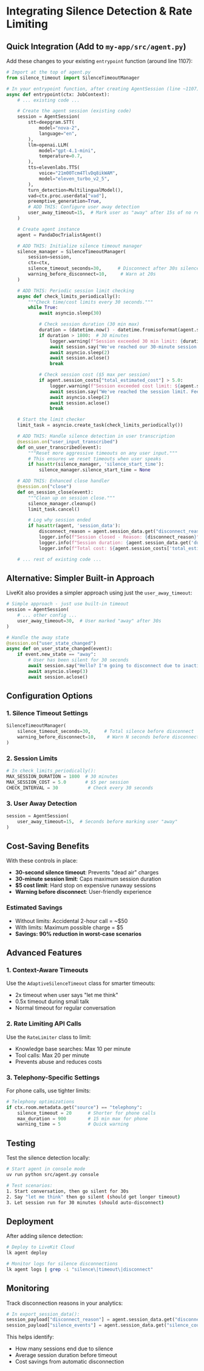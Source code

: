 # Integrating Silence Detection & Rate Limiting

## Quick Integration (Add to `my-app/src/agent.py`)

Add these changes to your existing `entrypoint` function (around line 1107):

```python
# Import at the top of agent.py
from silence_timeout import SilenceTimeoutManager

# In your entrypoint function, after creating AgentSession (line ~1107):
async def entrypoint(ctx: JobContext):
    # ... existing code ...

    # Create the agent session (existing code)
    session = AgentSession(
        stt=deepgram.STT(
            model="nova-2",
            language="en",
        ),
        llm=openai.LLM(
            model="gpt-4.1-mini",
            temperature=0.7,
        ),
        tts=elevenlabs.TTS(
            voice="21m00Tcm4TlvDq8ikWAM",
            model="eleven_turbo_v2_5",
        ),
        turn_detection=MultilingualModel(),
        vad=ctx.proc.userdata["vad"],
        preemptive_generation=True,
        # ADD THIS: Configure user away detection
        user_away_timeout=15,  # Mark user as "away" after 15s of no response
    )

    # Create agent instance
    agent = PandaDocTrialistAgent()

    # ADD THIS: Initialize silence timeout manager
    silence_manager = SilenceTimeoutManager(
        session=session,
        ctx=ctx,
        silence_timeout_seconds=30,      # Disconnect after 30s silence
        warning_before_disconnect=10,     # Warn at 20s
    )

    # ADD THIS: Periodic session limit checking
    async def check_limits_periodically():
        """Check time/cost limits every 30 seconds."""
        while True:
            await asyncio.sleep(30)

            # Check session duration (30 min max)
            duration = (datetime.now() - datetime.fromisoformat(agent.session_data["start_time"])).total_seconds()
            if duration > 1800:  # 30 minutes
                logger.warning(f"Session exceeded 30 min limit: {duration/60:.1f} minutes")
                await session.say("We've reached our 30-minute session limit. Please call back if you need more help!")
                await asyncio.sleep(2)
                await session.aclose()
                break

            # Check session cost ($5 max per session)
            if agent.session_costs["total_estimated_cost"] > 5.0:
                logger.warning(f"Session exceeded cost limit: ${agent.session_costs['total_estimated_cost']:.2f}")
                await session.say("We've reached the session limit. Feel free to call back to continue!")
                await asyncio.sleep(2)
                await session.aclose()
                break

    # Start the limit checker
    limit_task = asyncio.create_task(check_limits_periodically())

    # ADD THIS: Handle silence detection in user transcription
    @session.on("user_input_transcribed")
    def on_user_transcribed(event):
        """Reset more aggressive timeouts on any user input."""
        # This ensures we reset timeouts when user speaks
        if hasattr(silence_manager, 'silence_start_time'):
            silence_manager.silence_start_time = None

    # ADD THIS: Enhanced close handler
    @session.on("close")
    def on_session_close(event):
        """Clean up on session close."""
        silence_manager.cleanup()
        limit_task.cancel()

        # Log why session ended
        if hasattr(agent, 'session_data'):
            disconnect_reason = agent.session_data.get("disconnect_reason", "user_initiated")
            logger.info(f"Session closed - Reason: {disconnect_reason}")
            logger.info(f"Session duration: {agent.session_data.get('duration_seconds', 0):.1f}s")
            logger.info(f"Total cost: ${agent.session_costs['total_estimated_cost']:.4f}")

    # ... rest of existing code ...
```

## Alternative: Simpler Built-in Approach

LiveKit also provides a simpler approach using just the `user_away_timeout`:

```python
# Simple approach - just use built-in timeout
session = AgentSession(
    # ... other config ...
    user_away_timeout=30,  # User marked "away" after 30s
)

# Handle the away state
@session.on("user_state_changed")
async def on_user_state_changed(event):
    if event.new_state == "away":
        # User has been silent for 30 seconds
        await session.say("Hello? I'm going to disconnect due to inactivity.")
        await asyncio.sleep(3)
        await session.aclose()
```

## Configuration Options

### 1. **Silence Timeout Settings**
```python
SilenceTimeoutManager(
    silence_timeout_seconds=30,     # Total silence before disconnect
    warning_before_disconnect=10,    # Warn N seconds before disconnect
)
```

### 2. **Session Limits**
```python
# In check_limits_periodically():
MAX_SESSION_DURATION = 1800  # 30 minutes
MAX_SESSION_COST = 5.0       # $5 per session
CHECK_INTERVAL = 30           # Check every 30 seconds
```

### 3. **User Away Detection**
```python
session = AgentSession(
    user_away_timeout=15,  # Seconds before marking user "away"
)
```

## Cost-Saving Benefits

With these controls in place:
- **30-second silence timeout**: Prevents "dead air" charges
- **30-minute session limit**: Caps maximum session duration
- **$5 cost limit**: Hard stop on expensive runaway sessions
- **Warning before disconnect**: User-friendly experience

### Estimated Savings
- Without limits: Accidental 2-hour call = ~$50
- With limits: Maximum possible charge = $5
- **Savings: 90% reduction in worst-case scenarios**

## Advanced Features

### 1. **Context-Aware Timeouts**
Use the `AdaptiveSilenceTimeout` class for smarter timeouts:
- 2x timeout when user says "let me think"
- 0.5x timeout during small talk
- Normal timeout for regular conversation

### 2. **Rate Limiting API Calls**
Use the `RateLimiter` class to limit:
- Knowledge base searches: Max 10 per minute
- Tool calls: Max 20 per minute
- Prevents abuse and reduces costs

### 3. **Telephony-Specific Settings**
For phone calls, use tighter limits:
```python
# Telephony optimizations
if ctx.room.metadata.get("source") == "telephony":
    silence_timeout = 20      # Shorter for phone calls
    max_duration = 900        # 15 min max for phone
    warning_time = 5          # Quick warning
```

## Testing

Test the silence detection locally:
```bash
# Start agent in console mode
uv run python src/agent.py console

# Test scenarios:
1. Start conversation, then go silent for 30s
2. Say "let me think" then go silent (should get longer timeout)
3. Let session run for 30 minutes (should auto-disconnect)
```

## Deployment

After adding silence detection:
```bash
# Deploy to LiveKit Cloud
lk agent deploy

# Monitor logs for silence disconnections
lk agent logs | grep -i "silence\|timeout\|disconnect"
```

## Monitoring

Track disconnection reasons in your analytics:
```python
# In export_session_data():
session_payload["disconnect_reason"] = agent.session_data.get("disconnect_reason")
session_payload["silence_events"] = agent.session_data.get("silence_count", 0)
```

This helps identify:
- How many sessions end due to silence
- Average session duration before timeout
- Cost savings from automatic disconnection